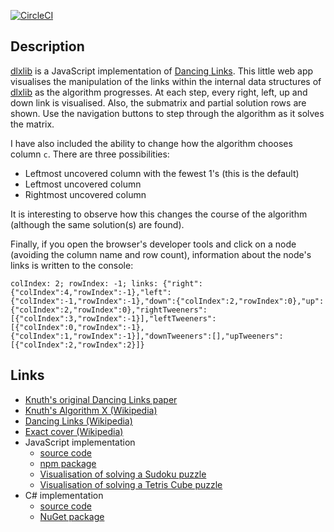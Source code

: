 [![CircleCI](https://circleci.com/gh/taylorjg/dlxlib-self-visualisation.svg?style=svg)](https://circleci.com/gh/taylorjg/dlxlib-self-visualisation)

## Description

[dlxlib](https://www.npmjs.com/package/dlxlib) is a JavaScript implementation of
[Dancing Links](http://en.wikipedia.org/wiki/Dancing_Links).
This little web app visualises the manipulation of the links within the internal data structures of [dlxlib](https://www.npmjs.com/package/dlxlib) as the algorithm progresses. At each step, every right, left, up and down link is visualised. Also, the submatrix and partial solution rows are shown. Use the navigation buttons to step through the algorithm as it solves the matrix.

I have also included the ability to change how the algorithm chooses column `c`.
There are three possibilities:

* Leftmost uncovered column with the fewest 1's (this is the default)
* Leftmost uncovered column
* Rightmost uncovered column

It is interesting to observe how this changes the course of the algorithm (although the same solution(s) are found).

Finally, if you open the browser's developer tools and click on a node (avoiding the column name and row count), information about the node's links is written to the console:

```
colIndex: 2; rowIndex: -1; links: {"right":{"colIndex":4,"rowIndex":-1},"left":{"colIndex":-1,"rowIndex":-1},"down":{"colIndex":2,"rowIndex":0},"up":{"colIndex":2,"rowIndex":0},"rightTweeners":[{"colIndex":3,"rowIndex":-1}],"leftTweeners":[{"colIndex":0,"rowIndex":-1},{"colIndex":1,"rowIndex":-1}],"downTweeners":[],"upTweeners":[{"colIndex":2,"rowIndex":2}]}
```

## Links

* [Knuth's original Dancing Links paper](https://arxiv.org/pdf/cs/0011047v1.pdf)
* [Knuth's Algorithm X (Wikipedia)](http://en.wikipedia.org/wiki/Algorithm_X)
* [Dancing Links (Wikipedia)](http://en.wikipedia.org/wiki/Dancing_Links)
* [Exact cover (Wikipedia)](http://en.wikipedia.org/wiki/Exact_cover)
* JavaScript implementation
    * [source code](https://github.com/taylorjg/dlxlibjs)
    * [npm package](https://www.npmjs.com/package/dlxlib)
    * [Visualisation of solving a Sudoku puzzle](https://sudoku-dlx-js.herokuapp.com/)
    * [Visualisation of solving a Tetris Cube puzzle](https://tetriscubewebgl.herokuapp.com/)
* C# implementation
    * [source code](https://github.com/taylorjg/DlxLib)
    * [NuGet package](https://www.nuget.org/packages/DlxLib/)
